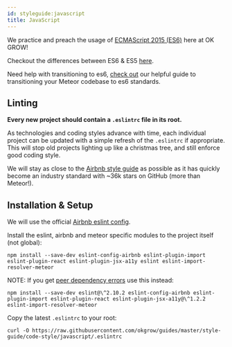 ```yaml
---
id: styleguide:javascript
title: JavaScript
---
```


We practice and preach the usage of [ECMAScript 2015 (ES6)](http://www.ecma-international.org/ecma-262/6.0/) here at OK GROW!

Checkout the differences between ES6 & ES5 [here](http://es6-features.org/).

Need help with transitioning to es6, [check out](https://github.com/okgrow/guides/blob/master/style-guide/code-style/javascript/transitioning-to-es6.md) our helpful guide to transitioning your Meteor codebase to es6 standards.

## Linting

**Every new project should contain a `.eslintrc` file in its root.**

As technologies and coding styles advance with time, each individual project can be updated with a simple refresh of the `.eslintrc` if appropriate. This will stop old projects lighting up like a christmas tree, and still enforce good coding style.

We will stay as close to the [Airbnb style guide](https://github.com/airbnb/javascript) as possible as it has quickly become an industry standard with ~36k stars on GitHub (more than Meteor!).

## Installation & Setup

We will use the official [Airbnb eslint config](https://github.com/airbnb/javascript/tree/master/packages/eslint-config-airbnb).

Install the eslint, airbnb and meteor specific modules to the project itself (not global):

`npm install --save-dev eslint-config-airbnb eslint-plugin-import eslint-plugin-react eslint-plugin-jsx-a11y eslint eslint-import-resolver-meteor`

NOTE: If you get [peer dependency errors](https://github.com/airbnb/javascript/issues/952) use this instead:

`npm install --save-dev eslint@\^2.10.2 eslint-config-airbnb eslint-plugin-import eslint-plugin-react eslint-plugin-jsx-a11y@\^1.2.2 eslint-import-resolver-meteor`

Copy the latest `.eslintrc` to your root:

`curl -O https://raw.githubusercontent.com/okgrow/guides/master/style-guide/code-style/javascript/.eslintrc`
